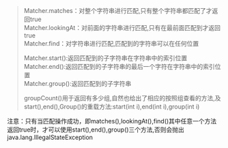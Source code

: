 > Matcher.matches：对整个字符串进行匹配,只有整个字符串都匹配了才返回true  
> Matcher.lookingAt：对前面的字符串进行匹配,只有在最前面匹配到才返回true  
> Matcher.find：对字符串进行匹配,匹配到的字符串可以在任何位置
> 
> Matcher.start():返回匹配到的子字符串在字符串中的索引位置  
> Matcher.end():返回匹配到的子字符串的最后一个字符在字符串中的索引位置  
> Matcher.group():返回匹配到的子字符串  
> 
> groupCount()用于返回有多少组,自然也给出了相应的按照组查看的方法,及start(),end(),Group()的重载方法:start(int i),end(int i),group(int i)

注意：只有当匹配操作成功，即matches(),lookingAt(),find()其中任意一个方法返回true时，才可以使用start(),end(),group()三个方法,否则会抛出java.lang.IllegalStateException  

